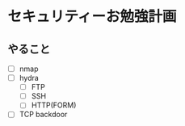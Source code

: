 # セキュリティーお勉強計画

## やること

- [ ] nmap
- [ ] hydra
  - [ ] FTP
  - [ ] SSH
  - [ ] HTTP(FORM)
- [ ] TCP backdoor
